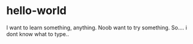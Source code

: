 # hello-world
I want to learn something, anything.
Noob want to try something. So.... i dont know what to type..
